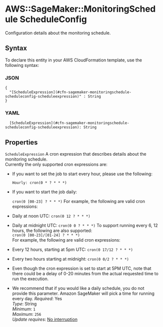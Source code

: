 # AWS::SageMaker::MonitoringSchedule ScheduleConfig<a name="aws-properties-sagemaker-monitoringschedule-scheduleconfig"></a>

Configuration details about the monitoring schedule\.

## Syntax<a name="aws-properties-sagemaker-monitoringschedule-scheduleconfig-syntax"></a>

To declare this entity in your AWS CloudFormation template, use the following syntax:

### JSON<a name="aws-properties-sagemaker-monitoringschedule-scheduleconfig-syntax.json"></a>

```
{
  "[ScheduleExpression](#cfn-sagemaker-monitoringschedule-scheduleconfig-scheduleexpression)" : String
}
```

### YAML<a name="aws-properties-sagemaker-monitoringschedule-scheduleconfig-syntax.yaml"></a>

```
  [ScheduleExpression](#cfn-sagemaker-monitoringschedule-scheduleconfig-scheduleexpression): String
```

## Properties<a name="aws-properties-sagemaker-monitoringschedule-scheduleconfig-properties"></a>

`ScheduleExpression`  <a name="cfn-sagemaker-monitoringschedule-scheduleconfig-scheduleexpression"></a>
A cron expression that describes details about the monitoring schedule\.  
Currently the only supported cron expressions are:  
+ If you want to set the job to start every hour, please use the following:

   `Hourly: cron(0 * ? * * *)` 
+ If you want to start the job daily:

   `cron(0 [00-23] ? * * *)` 
For example, the following are valid cron expressions:  
+ Daily at noon UTC: `cron(0 12 ? * * *)` 
+ Daily at midnight UTC: `cron(0 0 ? * * *)` 
To support running every 6, 12 hours, the following are also supported:  
 `cron(0 [00-23]/[01-24] ? * * *)`   
For example, the following are valid cron expressions:  
+ Every 12 hours, starting at 5pm UTC: `cron(0 17/12 ? * * *)` 
+ Every two hours starting at midnight: `cron(0 0/2 ? * * *)` 
+ Even though the cron expression is set to start at 5PM UTC, note that there could be a delay of 0\-20 minutes from the actual requested time to run the execution\. 
+ We recommend that if you would like a daily schedule, you do not provide this parameter\. Amazon SageMaker will pick a time for running every day\.
*Required*: Yes  
*Type*: String  
*Minimum*: `1`  
*Maximum*: `256`  
*Update requires*: [No interruption](https://docs.aws.amazon.com/AWSCloudFormation/latest/UserGuide/using-cfn-updating-stacks-update-behaviors.html#update-no-interrupt)